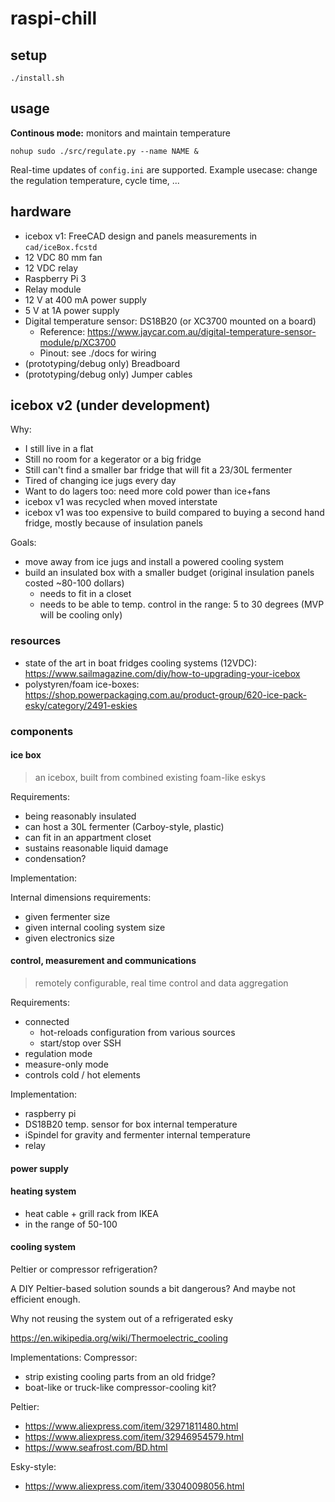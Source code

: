 # raspi-chill

## setup

`./install.sh`

## usage

**Continous mode:** monitors and maintain temperature

`nohup sudo ./src/regulate.py --name NAME &`

Real-time updates of `config.ini` are supported. Example usecase: change the regulation temperature, cycle time, ...

## hardware

- icebox v1: FreeCAD design and panels measurements in `cad/iceBox.fcstd`
- 12 VDC 80 mm fan
- 12 VDC relay
- Raspberry Pi 3
- Relay module
- 12 V at 400 mA power supply
- 5 V at 1A power supply
- Digital temperature sensor: DS18B20 (or XC3700 mounted on a board)
  - Reference: https://www.jaycar.com.au/digital-temperature-sensor-module/p/XC3700
  - Pinout: see ./docs for wiring
- (prototyping/debug only) Breadboard
- (prototyping/debug only) Jumper cables

## icebox v2 (under development)

Why:
- I still live in a flat
- Still no room for a kegerator or a big fridge
- Still can't find a smaller bar fridge that will fit a 23/30L fermenter
- Tired of changing ice jugs every day
- Want to do lagers too: need more cold power than ice+fans
- icebox v1 was recycled when moved interstate
- icebox v1 was too expensive to build compared to buying a second hand fridge, mostly because of insulation panels

Goals:

- move away from ice jugs and install a powered cooling system
- build an insulated box with a smaller budget (original insulation panels costed ~80-100 dollars)
  - needs to fit in a closet
  - needs to be able to temp. control in the range: 5 to 30 degrees (MVP will be cooling only)

### resources

- state of the art in boat fridges cooling systems (12VDC): https://www.sailmagazine.com/diy/how-to-upgrading-your-icebox
- polystyren/foam ice-boxes: https://shop.powerpackaging.com.au/product-group/620-ice-pack-esky/category/2491-eskies

### components

#### ice box

> an icebox, built from combined existing foam-like eskys

Requirements:
- being reasonably insulated
- can host a 30L fermenter (Carboy-style, plastic)
- can fit in an appartment closet
- sustains reasonable liquid damage
- condensation?

Implementation:

Internal dimensions requirements:
- given fermenter size
- given internal cooling system size
- given electronics size

#### control, measurement and communications

> remotely configurable, real time control and data aggregation 

Requirements:
- connected
  - hot-reloads configuration from various sources
  - start/stop over SSH
- regulation mode
- measure-only mode
- controls cold / hot elements

Implementation:

- raspberry pi
- DS18B20 temp. sensor for box internal temperature
- iSpindel for gravity and fermenter internal temperature
- relay

#### power supply

#### heating system

-  heat cable + grill rack from IKEA
- in the range of 50-100

#### cooling system

Peltier or compressor refrigeration?

A DIY Peltier-based solution sounds a bit dangerous? And maybe not efficient enough.

Why not reusing the system out of a refrigerated esky

https://en.wikipedia.org/wiki/Thermoelectric_cooling

Implementations:
Compressor:
- strip existing cooling parts from an old fridge?
- boat-like or truck-like compressor-cooling kit?

Peltier:
- https://www.aliexpress.com/item/32971811480.html
- https://www.aliexpress.com/item/32946954579.html
- https://www.seafrost.com/BD.html

Esky-style:
- https://www.aliexpress.com/item/33040098056.html
